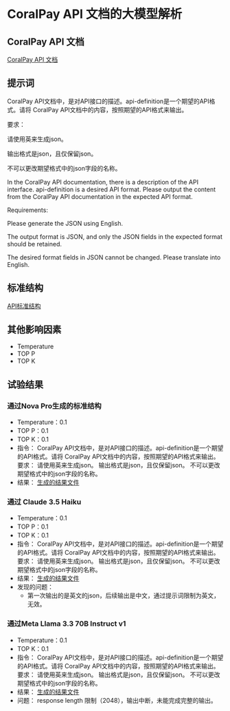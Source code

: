 # CoralPay API 文档的大模型解析

## CoralPay API 文档
[CoralPay API 文档](../../api-docs/CoralPay%20Interbank%20Payment%20(CIP)%20API%20Document%20v1.2.3-1_1.pdf)

## 提示词

CoralPay API文档中，是对API接口的描述。api-definition是一个期望的API格式。请将 CoralPay API文档中的内容，按照期望的API格式来输出。

要求：

请使用英来生成json。

输出格式是json，且仅保留json。

不可以更改期望格式中的json字段的名称。

In the CoralPay API documentation, there is a description of the API interface. api-definition is a desired API format. Please output the content from the CoralPay API documentation in the expected API format.

Requirements: 

Please generate the JSON using English. 

The output format is JSON, and only the JSON fields in the expected format should be retained. 

The desired format fields in JSON cannot be changed. Please translate into English.

## 标准结构
[API标准结构](../standard-definition/api-definition-v1.json)

## 其他影响因素

* Temperature
* TOP P
* TOP K

## 试验结果

### 通过Nova Pro生成的标准结构

* Temperature：0.1
* TOP P：0.1
* TOP K：0.1
* 指令：
  CoralPay API文档中，是对API接口的描述。api-definition是一个期望的API格式。请将 CoralPay API文档中的内容，按照期望的API格式来输出。
  要求：
  请使用英来生成json。
  输出格式是json，且仅保留json。
  不可以更改期望格式中的json字段的名称。
* 结果：
[生成的结果文件](api-result-with-nova.json)

### 通过 Claude 3.5 Haiku

* Temperature：0.1
* TOP P：0.1
* TOP K：0.1
* 指令：
  CoralPay API文档中，是对API接口的描述。api-definition是一个期望的API格式。请将 CoralPay API文档中的内容，按照期望的API格式来输出。
  要求：
  请使用英来生成json。
  输出格式是json，且仅保留json。
  不可以更改期望格式中的json字段的名称。
* 结果：
[生成的结果文件](api-result-with-claud.json)
* 发现的问题：
  * 第一次输出的是英文的json，后续输出是中文，通过提示词限制为英文，无效。

### 通过Meta Llama 3.3 70B Instruct v1

* Temperature：0.1
* TOP K：0.1
* 指令：
  CoralPay API文档中，是对API接口的描述。api-definition是一个期望的API格式。请将 CoralPay API文档中的内容，按照期望的API格式来输出。
  要求：
  请使用英来生成json。
  输出格式是json，且仅保留json。
  不可以更改期望格式中的json字段的名称。
* 结果：
[生成的结果文件](api-result-with-meta.json)
* 问题：
  response length 限制（2048），输出中断，未能完成完整的输出。

